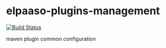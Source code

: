 elpaaso-plugins-management
================

[![Build Status](https://travis-ci.org/Orange-OpenSource/elpaaso-plugins-management.svg)](https://travis-ci.org/Orange-OpenSource/elpaaso-plugins-management)

maven plugin common configuration
